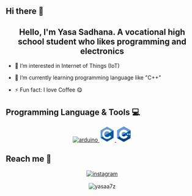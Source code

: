 ## Hi there 👋

<h2 align="center">Hello, I'm Yasa Sadhana. A vocational high school student who likes programming and electronics</h2>

- 👀 I’m interested in Internet of Things (IoT)
  
- 🌱 I’m currently learning programming language like "C++"
  
- ⚡ Fun fact: I love Coffee 😋


## Programming Language & Tools 💻
<p align="center"">
  <a href="https://www.arduino.cc/" target="_blank" rel="noreferrer">
    <img src="https://cdn.worldvectorlogo.com/logos/arduino-1.svg" alt="arduino" width="40" height="40"/>
  </a>
  <a href="https://www.cprogramming.com/" target="_blank" rel="noreferrer">
    <img src="https://raw.githubusercontent.com/devicons/devicon/master/icons/c/c-original.svg" alt="c" width="40" height="40"/>
  </a>
  <a href="https://www.w3schools.com/cpp/" target="_blank" rel="noreferrer">
    <img src="https://raw.githubusercontent.com/devicons/devicon/master/icons/cplusplus/cplusplus-original.svg" alt="cplusplus" width="40" height="40"/>
  </a>
<!--   <a href="https://developer.mozilla.org/en-US/docs/Web/JavaScript" target="_blank" rel="noreferrer">
    <img src="https://raw.githubusercontent.com/devicons/devicon/master/icons/javascript/javascript-original.svg" alt="javascript" width="40" height="40"/>
  </a> -->
</p>

## Reach me 📱
<p align="center">
  <a href="https://www.instagram.com/yasaa.7z">
    <img alt="instagram" title="Instagram" src="https://img.shields.io/badge/Instagram-E4405F?style=for-the-badge&logo=instagram&logoColor=white"/>
  </a>
</p>
<p align="center"><img align="center" src="https://github-readme-stats.vercel.app/api/top-langs?username=yasaa7z&show_icons=true&locale=en&layout=compact" alt="yasaa7z" /></p>
